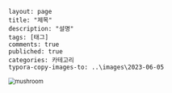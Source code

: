 ```
layout: page
title: "제목"
description: "설명"
tags: [태그]
comments: true
publiched: true
categories: 카테고리
typora-copy-images-to: ..\images\2023-06-05
```

<img src="C:\Users\User\Desktop\mushroom.gif" alt="mushroom" style="zoom:80%;" />









































